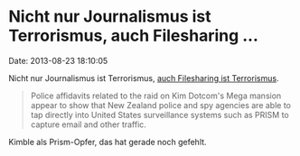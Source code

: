 Nicht nur Journalismus ist Terrorismus, auch Filesharing \...
=============================================================

Date: 2013-08-23 18:10:05

Nicht nur Journalismus ist Terrorismus, [auch Filesharing ist
Terrorismus](http://www.itnews.com.au/News/354407,nz-police-affidavits-show-use-of-prism-for-surveillance.aspx).

> Police affidavits related to the raid on Kim Dotcom\'s Mega mansion
> appear to show that New Zealand police and spy agencies are able to
> tap directly into United States surveillance systems such as PRISM to
> capture email and other traffic.

Kimble als Prism-Opfer, das hat gerade noch gefehlt.
